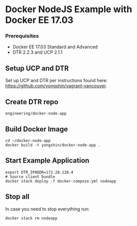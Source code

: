 Docker NodeJS Example with Docker EE 17.03
=====================

### Prerequisites

- Docker EE 17.03 Standard and Advanced
- DTR 2.2.3 and UCP 2.1.1

## Setup UCP and DTR

Set up UCP and DTR per instructions found here: https://github.com/yongshin/vagrant-vancouver.

## Create DTR repo

```
engineering/docker-node-app
```

## Build Docker Image
```  
cd ~/docker-node-app
docker build -t yongshin/docker-node-app .
```

## Start Example Application
```
export DTR_IPADDR=172.28.128.4
# Source client bundle
docker stack deploy -f docker-compose.yml nodeapp
```

## Stop all
In case you need to stop everything run:
```
docker stack rm nodeapp
```
